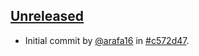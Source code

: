 ## [Unreleased](https://github.com/arafa16/programe_kla_backend/compare/1.0.0...main)

- Initial commit by [@arafa16](https://github.com/arafa16) in [#c572d47](https://github.com/arafa16/programe_kla_backend/commit/c572d47f82d63420979e5df877e5a4d9f8659a63 ).